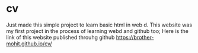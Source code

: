 # cv

Just made  this simple project to learn  basic html in web d.
This website  was my first project in the process of learning webd and github too;
Here is the link of this website published throuhg github https://brother-mohit.github.io/cv/

